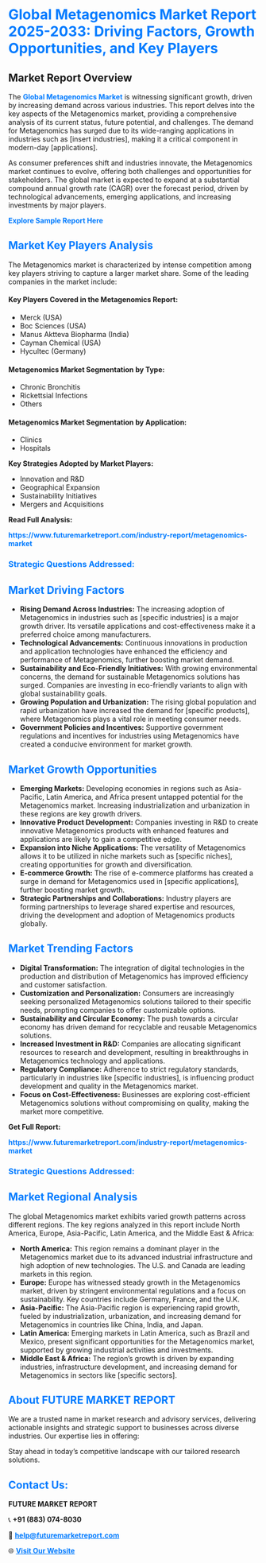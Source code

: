 <h1 style="color: #007BFF;">Global Metagenomics Market Report 2025-2033: Driving Factors, Growth Opportunities, and Key Players</h1>

<section id="overview">
<h2>Market Report Overview</h2>
<p>The <a href="https://www.futuremarketreport.com/industry-report/metagenomics-market" style="color: #007BFF; text-decoration: none;"><strong>Global Metagenomics Market</strong></a> is witnessing significant growth, driven by increasing demand across various industries. This report delves into the key aspects of the Metagenomics market, providing a comprehensive analysis of its current status, future potential, and challenges. The demand for Metagenomics has surged due to its wide-ranging applications in industries such as [insert industries], making it a critical component in modern-day [applications].</p>
<p>As consumer preferences shift and industries innovate, the Metagenomics market continues to evolve, offering both challenges and opportunities for stakeholders. The global market is expected to expand at a substantial compound annual growth rate (CAGR) over the forecast period, driven by technological advancements, emerging applications, and increasing investments by major players.</p>
</section>

<section id="overview">
<p><a href="https://www.futuremarketreport.com/request-sample/reportId=37211" style="color: #007BFF; text-decoration: none;"><strong>Explore Sample Report Here</strong></a></p>
</section>

<section id="key-players">
<h2 style="color: #007BFF;">Market Key Players Analysis</h2>
<p>The Metagenomics market is characterized by intense competition among key players striving to capture a larger market share. Some of the leading companies in the market include:</p>
<h4>Key Players Covered in the Metagenomics Report:</h4>
<ul><li>Merck (USA)</li><li>Boc Sciences (USA)</li><li>Manus Aktteva Biopharma (India)</li><li>Cayman Chemical (USA)</li><li>Hycultec (Germany)</li></ul>
<h4>Metagenomics Market Segmentation by Type:</h4>
<ul><li>Chronic Bronchitis</li><li>Rickettsial Infections</li><li>Others</li></ul>

<h4>Metagenomics Market Segmentation by Application:</h4>
<ul><li>Clinics</li><li>Hospitals</li></ul>
<p><strong>Key Strategies Adopted by Market Players:</strong></p>
<ul>
<li>Innovation and R&D</li>
<li>Geographical Expansion</li>
<li>Sustainability Initiatives</li>
<li>Mergers and Acquisitions</li>
</ul>
</section>

<section>
<p><strong>Read Full Analysis: </strong></p><a href="https://www.futuremarketreport.com/industry-report/metagenomics-market" style="color: #007BFF; text-decoration: none;"><strong>https://www.futuremarketreport.com/industry-report/metagenomics-market</strong></a>
<h3 style="color: #007BFF;">Strategic Questions Addressed:</h3>
</section>

<section id="driving-factors">
<h2 style="color: #007BFF;">Market Driving Factors</h2>
<ul>
<li><strong>Rising Demand Across Industries:</strong> The increasing adoption of Metagenomics in industries such as [specific industries] is a major growth driver. Its versatile applications and cost-effectiveness make it a preferred choice among manufacturers.</li>
<li><strong>Technological Advancements:</strong> Continuous innovations in production and application technologies have enhanced the efficiency and performance of Metagenomics, further boosting market demand.</li>
<li><strong>Sustainability and Eco-Friendly Initiatives:</strong> With growing environmental concerns, the demand for sustainable Metagenomics solutions has surged. Companies are investing in eco-friendly variants to align with global sustainability goals.</li>
<li><strong>Growing Population and Urbanization:</strong> The rising global population and rapid urbanization have increased the demand for [specific products], where Metagenomics plays a vital role in meeting consumer needs.</li>
<li><strong>Government Policies and Incentives:</strong> Supportive government regulations and incentives for industries using Metagenomics have created a conducive environment for market growth.</li>
</ul>
</section>

<section id="growth-opportunities">
<h2 style="color: #007BFF;">Market Growth Opportunities</h2>
<ul>
<li><strong>Emerging Markets:</strong> Developing economies in regions such as Asia-Pacific, Latin America, and Africa present untapped potential for the Metagenomics market. Increasing industrialization and urbanization in these regions are key growth drivers.</li>
<li><strong>Innovative Product Development:</strong> Companies investing in R&D to create innovative Metagenomics products with enhanced features and applications are likely to gain a competitive edge.</li>
<li><strong>Expansion into Niche Applications:</strong> The versatility of Metagenomics allows it to be utilized in niche markets such as [specific niches], creating opportunities for growth and diversification.</li>
<li><strong>E-commerce Growth:</strong> The rise of e-commerce platforms has created a surge in demand for Metagenomics used in [specific applications], further boosting market growth.</li>
<li><strong>Strategic Partnerships and Collaborations:</strong> Industry players are forming partnerships to leverage shared expertise and resources, driving the development and adoption of Metagenomics products globally.</li>
</ul>
</section>

<section id="trending-factors">
<h2 style="color: #007BFF;">Market Trending Factors</h2>
<ul>
<li><strong>Digital Transformation:</strong> The integration of digital technologies in the production and distribution of Metagenomics has improved efficiency and customer satisfaction.</li>
<li><strong>Customization and Personalization:</strong> Consumers are increasingly seeking personalized Metagenomics solutions tailored to their specific needs, prompting companies to offer customizable options.</li>
<li><strong>Sustainability and Circular Economy:</strong> The push towards a circular economy has driven demand for recyclable and reusable Metagenomics solutions.</li>
<li><strong>Increased Investment in R&D:</strong> Companies are allocating significant resources to research and development, resulting in breakthroughs in Metagenomics technology and applications.</li>
<li><strong>Regulatory Compliance:</strong> Adherence to strict regulatory standards, particularly in industries like [specific industries], is influencing product development and quality in the Metagenomics market.</li>
<li><strong>Focus on Cost-Effectiveness:</strong> Businesses are exploring cost-efficient Metagenomics solutions without compromising on quality, making the market more competitive.</li>
</ul>
</section>

<section>
<p><strong>Get Full Report: </strong></p><a href="https://www.futuremarketreport.com/industry-report/metagenomics-market" style="color: #007BFF; text-decoration: none;"><strong>https://www.futuremarketreport.com/industry-report/metagenomics-market</strong></a>
<h3 style="color: #007BFF;">Strategic Questions Addressed:</h3>
</section>


<section id="regional-analysis">
<h2 style="color: #007BFF;">Market Regional Analysis</h2>
<p>The global Metagenomics market exhibits varied growth patterns across different regions. The key regions analyzed in this report include North America, Europe, Asia-Pacific, Latin America, and the Middle East & Africa:</p>
<ul>
<li><strong>North America:</strong> This region remains a dominant player in the Metagenomics market due to its advanced industrial infrastructure and high adoption of new technologies. The U.S. and Canada are leading markets in this region.</li>
<li><strong>Europe:</strong> Europe has witnessed steady growth in the Metagenomics market, driven by stringent environmental regulations and a focus on sustainability. Key countries include Germany, France, and the U.K.</li>
<li><strong>Asia-Pacific:</strong> The Asia-Pacific region is experiencing rapid growth, fueled by industrialization, urbanization, and increasing demand for Metagenomics in countries like China, India, and Japan.</li>
<li><strong>Latin America:</strong> Emerging markets in Latin America, such as Brazil and Mexico, present significant opportunities for the Metagenomics market, supported by growing industrial activities and investments.</li>
<li><strong>Middle East & Africa:</strong> The region’s growth is driven by expanding industries, infrastructure development, and increasing demand for Metagenomics in sectors like [specific sectors].</li>
</ul>
</section>

<footer>
<h2 style="color: #007BFF;">About FUTURE MARKET REPORT</h2>
<p>We are a trusted name in market research and advisory services, delivering actionable insights and strategic support to businesses across diverse industries. Our expertise lies in offering:</p>

<p>Stay ahead in today’s competitive landscape with our tailored research solutions.</p>

<h2 style="color: #007BFF;">Contact Us:</h2>
<p><strong>FUTURE MARKET REPORT</strong></p>
<p>📞 <strong>+91 (883) 074-8030</strong></p>
<p>📧 <strong><a href="mailto:help@futuremarketreport.com" style="color: #007BFF;">help@futuremarketreport.com</a></strong></p>
<p>🌐 <strong><a href="https://www.futuremarketreport.com/" style="color: #007BFF;">Visit Our Website</a></strong></p>
</footer>